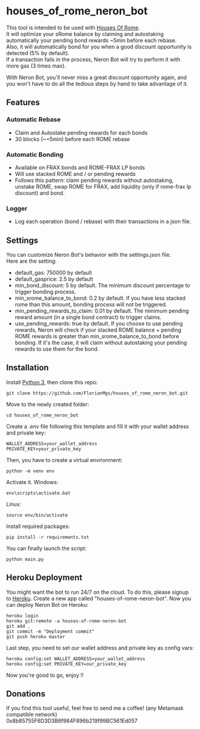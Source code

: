 # houses_of_rome_neron_bot
This tool is intended to be used with [Houses Of Rome](https://romedao.finance/).   
It will optimize your sRome balance by claiming and autostaking automatically your pending bond rewards ~5min before each rebase.   
Also, it will automatically bond for you when a good discount opportunity is detected (5% by default).  
If a transaction fails in the process, Neron Bot will try to perform it with more gas (3 times max).   

With Neron Bot, you'll never miss a great discount opportunity again, and you won't have to do all the tedious steps by hand to take advantage of it.


## Features
### Automatic Rebase
- Claim and Autostake pending rewards for each bonds   
- 30 blocks (~=5min) before each ROME rebase   
### Automatic Bonding
- Available on FRAX bonds and ROME-FRAX LP bonds   
- Will use stacked ROME and / or pending rewards   
- Follows this pattern: claim pending rewards without autostaking, unstake ROME, swap ROME for FRAX, add liquidity (only if rome-frax lp discount) and bond.
### Logger
- Log each operation (bond / rebase) with their transactions in a json file.
## Settings
You can customize Neron Bot's behavior with the settings.json file.   
Here are the setting:   
- default_gas: 750000 by default
- default_gasprice: 2.5 by default
- min_bond_discount: 5 by default. The minimum discount percentage to trigger bonding process.
- min_srome_balance_to_bond: 0.2 by default. If you have less stacked rome than this amount, bonding process will not be triggered.
- min_pending_rewards_to_claim: 0.01 by default. The minimum pending reward amount (in a single bond contract) to trigger claims.
- use_pending_rewards: true by default. If you choose to use pending rewards, Neron will check if your stacked ROME balance + pending ROME rewards is greater than min_srome_balance_to_bond before bonding. If it's the case, it will claim without autostaking your pending rewards to use them for the bond.
## Installation
Install [Python 3](https://www.python.org/), then clone this repo:
```
git clone https://github.com/FlorianMgs/houses_of_rome_neron_bot.git
```
Move to the newly created folder:
```
cd houses_of_rome_neron_bot
```
Create a .env file following this template and fill it with your wallet address and private key:
```
WALLET_ADDRESS=your_wallet_address
PRIVATE_KEY=your_private_key
```
Then, you have to create a virtual environment:
```
python -m venv env
```
Activate it.
Windows:
```
env\scripts\activate.bat
```
Linux:
```
source env/bin/activate
```
Install required packages:
```
pip install -r requirements.txt
```
You can finally launch the script:
```
python main.py
```
## Heroku Deployment
You might want the bot to run 24/7 on the cloud. To do this, please signup to [Heroku](https://signup.heroku.com/).
Create a new app called "houses-of-rome-neron-bot".
Now you can deploy Neron Bot on Heroku:
```
heroku login
heroku git:remote -a houses-of-rome-neron-bot
git add .
git commit -m "Deployment commit"
git push heroku master 
```
Last step, you need to set our wallet address and private key as config vars:
```
heroku config:set WALLET_ADDRESS=your_wallet_address
heroku config:set PRIVATE_KEY=our_private_key
```
Now you're good to go, enjoy !!

## Donations
If you find this tool useful, feel free to send me a coffee! (any Metamask compatible network)      
0x8b85755F6D3D3B6f984F896b219f99BC561Ed057   
